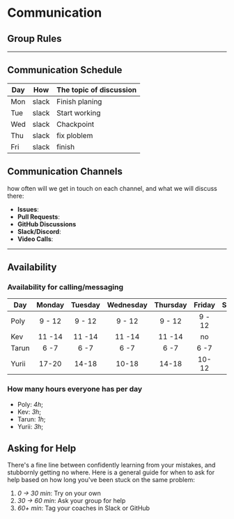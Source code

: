 # Communication

## Group Rules

<!-- any general rules you'd like to set for your group? -->

---

## Communication Schedule

| Day |  How  | The topic of discussion |
| --- | :---: | ----------------------- |
| Mon | slack | Finish planing          |
| Tue | slack | Start working           |
| Wed | slack | Chackpoint              |
| Thu | slack | fix ploblem             |
| Fri | slack | finish                  |

## Communication Channels

how often will we get in touch on each channel, and what we will discuss there:

- **Issues**:
- **Pull Requests**:
- **GitHub Discussions**
- **Slack/Discord**:
- **Video Calls**:

---

## Availability

### Availability for calling/messaging

| Day   | Monday | Tuesday | Wednesday | Thursday | Friday | Saturday | Sunday |
| ----- | :----: | :-----: | :-------: | :------: | :----: | :------: | :----: |
| Poly  | 9 - 12 | 9 - 12  |  9 - 12   |  9 - 12  | 9 - 12 |  9 - 12  | 9 - 12 |
| Kev   | 11 -14 | 11 -14  |  11 -14   |  11 -14  |   no   |    no    |
| Tarun |  6 -7  |  6 -7   |   6 -7    |   6 -7   |  6 -7  |    no    |   no   |
| Yurii | 17-20  |  14-18  |   10-18   |  14-18   | 10-12  |    no    |   no   |

### How many hours everyone has per day

- Poly: _4h_;
- Kev: _3h_;
- Tarun: _1h_;
- Yurii: _3h_;

## Asking for Help

There's a fine line between confidently learning from your mistakes, and
stubbornly getting no where. Here is a general guide for when to ask for help
based on how long you've been stuck on the same problem:

1. _0 -> 30 min_: Try on your own
2. _30 -> 60 min_: Ask your group for help
3. _60+ min_: Tag your coaches in Slack or GitHub
